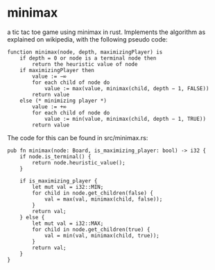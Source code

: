 # minimax
a tic tac toe game using minimax in rust. Implements the algorithm as explained on wikipedia, with the following pseudo code:
```
function minimax(node, depth, maximizingPlayer) is
    if depth = 0 or node is a terminal node then
        return the heuristic value of node
    if maximizingPlayer then
        value := −∞
        for each child of node do
            value := max(value, minimax(child, depth − 1, FALSE))
        return value
    else (* minimizing player *)
        value := +∞
        for each child of node do
            value := min(value, minimax(child, depth − 1, TRUE))
        return value
```
The code for this can be found in src/minimax.rs:
```
pub fn minimax(node: Board, is_maximizing_player: bool) -> i32 {
    if node.is_terminal() {
        return node.heuristic_value();
    }

    if is_maximizing_player {
        let mut val = i32::MIN;
        for child in node.get_children(false) {
            val = max(val, minimax(child, false));
        }
        return val;
    } else {
        let mut val = i32::MAX;
        for child in node.get_children(true) {
            val = min(val, minimax(child, true));
        }
        return val;
    }
}
```
